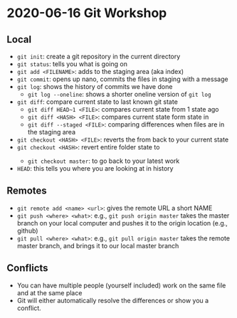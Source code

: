 # 2020-06-16 Git Workshop

## Local

- `git init`: create a git repository in the current directory
- `git status`: tells you what is going on
- `git add <FILENAME>`: adds <FILENAME> to the staging area (aka index)
- `git commit`: opens up nano, commits the files in staging with a message
- `git log`: shows the history of commits we have done
    - `git log --oneline`: shows a shorter oneline version of `git log`
- `git diff`: compare current state to last known git state
    - `git diff HEAD~1 <FILE>`: compares current state from 1 state ago
    - `git diff <HASH> <FILE>`: compares current state form state in <HASH>
    - `git diff --staged <FILE>`: comparing differences when files are in the staging area
- `git checkout <HASH> <FILE>`: reverts the <FILE> from <HASH> back to your current state
- `git checkout <HASH>`: revert entire folder state to <HASH>
    - `git checkout master`: to go back to your latest work
- `HEAD`: this tells you where you are looking at in history

## Remotes

- `git remote add <name> <url>`: gives the remote URL a short NAME
- `git push <where> <what>`: e.g., `git push origin master` takes the master branch on your local computer and pushes it to the origin location (e.g., github)
- `git pull <where> <what>`: e.g., `git pull origin master` takes the remote master branch, and brings it to our local master branch

## Conflicts

- You can have multiple people (yourself included) work on the same file and at the same place
- Git will either automatically resolve the differences or show you a conflict.
